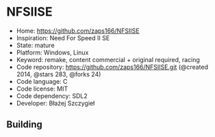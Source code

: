 # NFSIISE

- Home: https://github.com/zaps166/NFSIISE
- Inspiration: Need For Speed II SE
- State: mature
- Platform: Windows, Linux
- Keyword: remake, content commercial + original required, racing
- Code repository: https://github.com/zaps166/NFSIISE.git (@created 2014, @stars 283, @forks 24)
- Code language: C
- Code license: MIT
- Code dependency: SDL2
- Developer: Błażej Szczygieł

## Building
